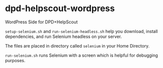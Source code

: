 # dpd-helpscout-wordpress
WordPress Side for DPD+HelpScout

`setup-selenium.sh` and `run-selenium-headless.sh` help you download, install dependencies, and run Selenium headless on your server.

The files are placed in directory called `selenium` in your Home Directory.

`run-selenium.sh` runs Selenium with a screen which is helpful for debugging purposes.
